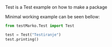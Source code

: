 Test is  a Test example on how to make a package 

Minimal working example can be seen bellow:
```python
from testMarko.Test import Test

test = Test("Testiranje")
test.printing()
```

